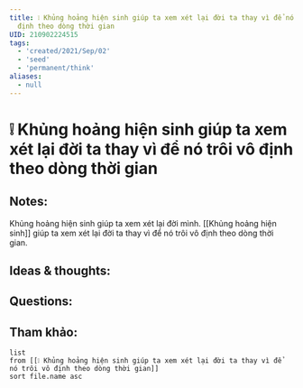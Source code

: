 ```yaml
---
title: ❕ Khủng hoảng hiện sinh giúp ta xem xét lại đời ta thay vì để nó trôi vô
  định theo dòng thời gian
UID: 210902224515
tags:
  - 'created/2021/Sep/02'
  - 'seed'
  - 'permanent/think'
aliases:
  - null
---
```

# ❕ Khủng hoảng hiện sinh giúp ta xem xét lại đời ta thay vì để nó trôi vô định theo dòng thời gian

## Notes:
Khủng hoảng hiện sinh giúp ta xem xét lại đời mình. [[Khủng hoảng hiện sinh]] giúp ta xem xét lại đời ta thay vì để nó trôi vô định theo dòng thời gian.

## Ideas & thoughts:

## Questions:


## Tham khảo:
```dataview
list
from [[❕ Khủng hoảng hiện sinh giúp ta xem xét lại đời ta thay vì để nó trôi vô định theo dòng thời gian]]
sort file.name asc
```